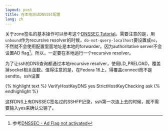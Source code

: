 ```yaml
---
layout: post
title: 在本地测试DNSSEC配置
lang: zh
---
```



关于zone签名的基本操作可以参考这个[DNSSEC Tutorial](http://meetings.apnic.net/29/program/tutorials/dnssec)。需要注意的是，用`unbound`作为recursive resolver的时候，`do-not-query-localhost`要设置成`no`，不然就不会使用配置里面地址是本地的forwarder。因为authoritative server不会设置AD flag[^dnssec-ad-flag]，所以，一定要在本地运行一个recursive resolver。


为了让ssh的DNS查询都通过本地recursive resolver，使用LD_PRELOAD，覆盖掉socket相关函数。值得注意的是，在Fedora 16上，得覆盖connect而不是sendto。ssh设置

{% highlight text %}
VerifyHostKeyDNS yes
StrictHostKeyChecking ask
{% endhighlight %}

这样DNS上有DNSSEC签名过的SSHFP记录，ssh第一次连上去的时候，就不需要输入yes来确认公钥了。

[^dnssec-ad-flag]: 参考[DNSSEC - Ad Flag not activated](http://serverfault.com/questions/179463/dnssec-ad-flag-not-activated)


